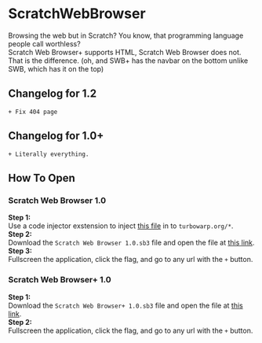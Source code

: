 # ScratchWebBrowser
Browsing the web but in Scratch? You know, that programming language people call worthless?  
Scratch Web Browser+ supports HTML, Scratch Web Browser does not. That is the difference. (oh, and SWB+ has the navbar on the bottom unlike SWB, which has it on the top)

## Changelog for 1.2
```
+ Fix 404 page
```
## Changelog for 1.0+
```
+ Literally everything.
```
## How To Open
### Scratch Web Browser 1.0
**Step 1:**  
Use a code injector exstension to inject [this file](https://mikedev101.github.io/turbo_networking.js) in to `turbowarp.org/*`.  
**Step 2:**  
Download the `Scratch Web Browser 1.0.sb3` file and open the file at [this link](https://turbowarp.org/editor?hqpen&fps=250&clones=Infinity&limitless&offscreen&size=640x360).  
**Step 3:**  
Fullscreen the application, click the flag, and go to any url with the `+` button.  
### Scratch Web Browser+ 1.0
**Step 1:**  
Download the `Scratch Web Browser+ 1.0.sb3` file and open the file at [this link](https://adacraft.org/studio/?hqpen&fps=250&clones=Infinity&limitless&offscreen&size=640x360).  
**Step 2:**  
Fullscreen the application, click the flag, and go to any url with the `+` button.
